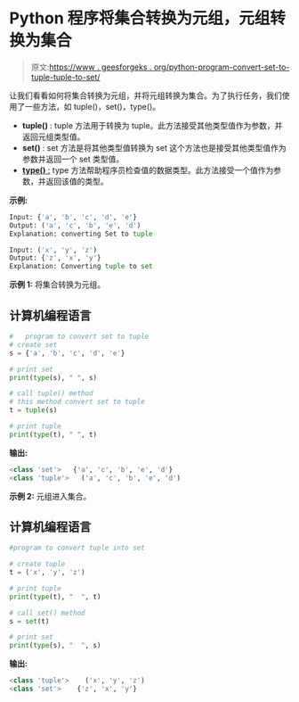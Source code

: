 # Python 程序将集合转换为元组，元组转换为集合

> 原文:[https://www . geesforgeks . org/python-program-convert-set-to-tuple-tuple-to-set/](https://www.geeksforgeeks.org/python-program-to-convert-set-into-tuple-and-tuple-into-set/)

让我们看看如何将集合转换为元组，并将元组转换为集合。为了执行任务，我们使用了一些方法，如 tuple()，set()，type()。

*   **tuple()** : tuple 方法用于转换为 tuple。此方法接受其他类型值作为参数，并返回元组类型值。
*   **set()** : set 方法是将其他类型值转换为 set 这个方法也是接受其他类型值作为参数并返回一个 set 类型值。
*   [**type()** :](https://www.geeksforgeeks.org/python-type-function/) type 方法帮助程序员检查值的数据类型。此方法接受一个值作为参数，并返回该值的类型。

**示例:**

```py
Input: {'a', 'b', 'c', 'd', 'e'}
Output: ('a', 'c', 'b', 'e', 'd')
Explanation: converting Set to tuple

Input: ('x', 'y', 'z')
Output: {'z', 'x', 'y'}
Explanation: Converting tuple to set

```

**示例 1:** 将集合转换为元组。

## 计算机编程语言

```py
#   program to convert set to tuple
# create set
s = {'a', 'b', 'c', 'd', 'e'}

# print set
print(type(s), " ", s)

# call tuple() method 
# this method convert set to tuple
t = tuple(s)

# print tuple
print(type(t), " ", t)
```

**输出:**

```py
<class 'set'>   {'a', 'c', 'b', 'e', 'd'}
<class 'tuple'>   ('a', 'c', 'b', 'e', 'd')

```

**示例 2:** 元组进入集合。

## 计算机编程语言

```py
#program to convert tuple into set

# create tuple
t = ('x', 'y', 'z')

# print tuple
print(type(t), "  ", t)

# call set() method
s = set(t)

# print set
print(type(s), "  ", s)
```

**输出:**

```py
<class 'tuple'>    ('x', 'y', 'z')
<class 'set'>    {'z', 'x', 'y'}

```